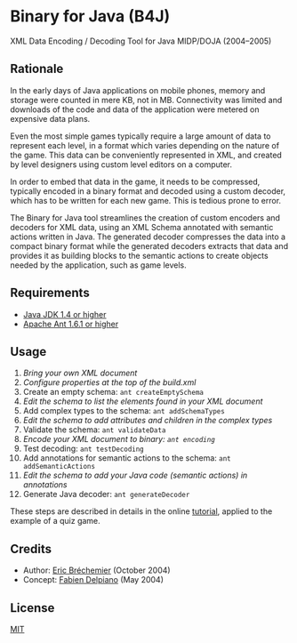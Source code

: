 # Binary for Java (B4J)

XML Data Encoding / Decoding Tool for Java MIDP/DOJA (2004–2005)

## Rationale

In the early days of Java applications on mobile phones,
memory and storage were counted in mere KB, not in MB.
Connectivity was limited and downloads of the code and data
of the application were metered on expensive data plans.

Even the most simple games typically require a large amount
of data to represent each level, in a format which varies
depending on the nature of the game. This data can be
conveniently represented in XML, and created by level
designers using custom level editors on a computer.

In order to embed that data in the game, it needs to be
compressed, typically encoded in a binary format and
decoded using a custom decoder, which has to be written
for each new game. This is tedious prone to error.

The Binary for Java tool streamlines the creation of custom
encoders and decoders for XML data, using an XML Schema
annotated with semantic actions written in Java. The generated
decoder compresses the data into a compact binary format
while the generated decoders extracts that data and provides
it as building blocks to the semantic actions to create
objects needed by the application, such as game levels.

## Requirements

* [Java JDK 1.4 or higher](https://openjdk.java.net/)
* [Apache Ant 1.6.1 or higher](https://ant.apache.org/)

## Usage

1. *Bring your own XML document*
2. *Configure properties at the top of the build.xml*
3. Create an empty schema: `ant createEmptySchema`
4. *Edit the schema to list the elements found in your XML document*
5. Add complex types to the schema: `ant addSchemaTypes`
6. *Edit the schema to add attributes and children in the complex types*
7. Validate the schema: `ant validateData`
8. *Encode your XML document to binary: `ant encoding`*
9. Test decoding: `ant testDecoding`
10. Add annotations for semantic actions to the schema: `ant addSemanticActions`
11. *Edit the schema to add your Java code (semantic actions) in annotations*
12. Generate Java decoder: `ant generateDecoder`

These steps are described in details in the online [tutorial][],
applied to the example of a quiz game.

[tutorial]: https://eric-brechemier.github.io/b4j/doc/tutorial/chapter1/

## Credits

* Author: [Eric Bréchemier](https://github.com/eric-brechemier) (October 2004)
* Concept: [Fabien Delpiano](http://www.pastagames.com/bio/) (May 2004)

## License

[MIT](https://opensource.org/licenses/MIT)
